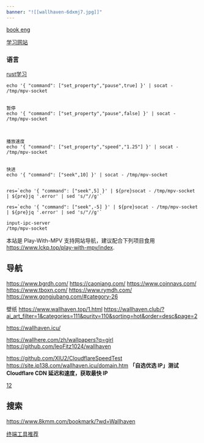 ```yaml
---
banner: "![[wallhaven-6dxmj7.jpg]]"
---
```




[book eng](https://www.wowebook.org/)

[学习网站](https://www.geeksforgeeks.org/)



### 语言
[rust学习](https://google.github.io/comprehensive-rust/)





```
echo '{ "command": ["set_property","pause",true] }' | socat - /tmp/mpv-socket


暂停
echo '{ "command": ["set_property","pause",false] }' | socat - /tmp/mpv-socket



播放速度
echo '{ "command": ["set_property","speed","1.25"] }' | socat - /tmp/mpv-socket


快进
echo '{ "command": ["seek",10] }' | socat - /tmp/mpv-socket


res=`echo '{ "command": ["seek",5] }' | ${pre}socat - /tmp/mpv-socket | ${pre}jq '.error' | sed 's/"//g'`

res=`echo '{ "command": ["seek",-5] }' | ${pre}socat - /tmp/mpv-socket | ${pre}jq '.error' | sed 's/"//g'`

input-ipc-server
/tmp/mpv-socket
```



本站是 Play-With-MPV 支持网站导航，建议配合下列项目食用
https://www.lckp.top/play-with-mpv/index.

## 导航

https://www.bgrdh.com/
https://caoniang.com/
https://www.coinnavs.com/
https://www.tboxn.com/
https://www.rymdh.com/
https://www.gongjubang.com/#category-26





壁纸
https://www.wallhaven.top/1.html
https://wallhaven.club/?ai_art_filter=1&categories=111&purity=110&sorting=hot&order=desc&page=2

https://wallhaven.icu/

https://wallhere.com/zh/wallpapers?q=girl
https://github.com/leoFitz1024/wallhaven


https://github.com/XIU2/CloudflareSpeedTest
https://site.ip138.com/wallhaven.icu/domain.htm
**「自选优选 IP」测试 Cloudflare CDN 延迟和速度，获取最快 IP**



[12](https://wallhaven.club/?ai_art_filter=1&categories=111&purity=110&sorting=hot&order=desc&page=5)

## 搜索

https://www.8kmm.com/bookmark/?wd=Wallhaven






[终端工具推荐](https://terminaltrove.com/new/)



